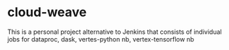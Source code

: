 # cloud-weave

This is a personal project alternative to Jenkins that consists of individual jobs for dataproc, dask, vertes-python nb, vertex-tensorflow nb
